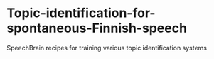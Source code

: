 # Topic-identification-for-spontaneous-Finnish-speech

SpeechBrain recipes for training various topic identification systems
